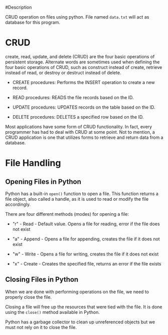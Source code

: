 #Description

CRUD operation on files using python.
File named `data.txt` will act as database for this program.

# **CRUD**

create, read, update, and delete (CRUD) are the four basic operations of persistent storage. Alternate words are sometimes used when defining the four basic operations of CRUD, such as construct instead of create, retrieve instead of read, or destroy or destruct instead of delete.

* CREATE procedures: Performs the INSERT operation to create a new record.

* READ procedures: READS the file records based on the ID.

* UPDATE procedures: UPDATES records on the table based on the ID.

* DELETE procedures: DELETES a specified row based on the ID.

Most applications have some form of CRUD functionality. In fact, every programmer has had to deal with CRUD at some point. Not to mention, a CRUD application is one that utilizes forms to retrieve and return data from a database.


# **File Handling**

## Opening Files in Python

Python has a built-in `open()` function to open a file. This function returns a file object, also called a handle, as it is used to read or modify the file accordingly.

There are four different methods (modes) for opening a file:

* "r" - Read - Default value. Opens a file for reading, error if the file does not exist

* "a" - Append - Opens a file for appending, creates the file if it does not exist

* "w" - Write - Opens a file for writing, creates the file if it does not exist

* "x" - Create - Creates the specified file, returns an error if the file exists

## Closing Files in Python

When we are done with performing operations on the file, we need to properly close the file.

Closing a file will free up the resources that were tied with the file. It is done using the `close()` method available in Python.

Python has a garbage collector to clean up unreferenced objects but we must not rely on it to close the file.
